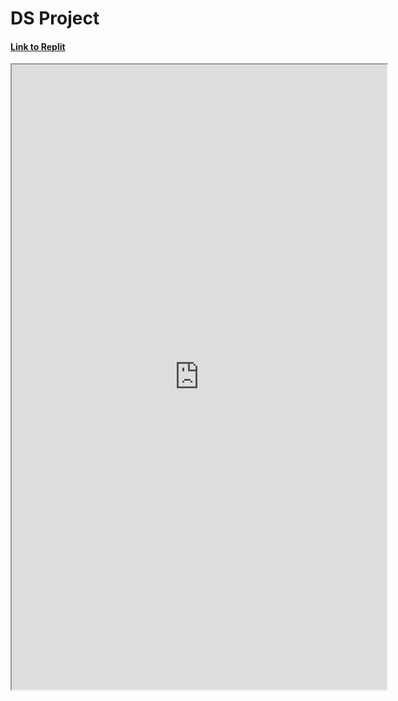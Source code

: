 # DS Project

#### [Link to Replit](https://replit.com/@allisonthuang/AllisonCSPTri3)

<iframe height="1000px" width="600px" src="https://replit.com/@allisonthuang/AllisonCSPTri3?lite=true#main.py"></iframe>
